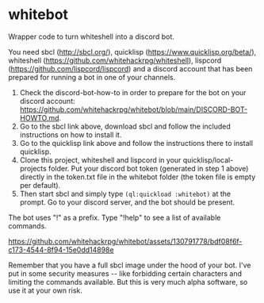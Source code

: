 # whitebot
Wrapper code to turn whiteshell into a discord bot.

You need sbcl (http://sbcl.org/), quicklisp (https://www.quicklisp.org/beta/), whiteshell (https://github.com/whitehackrpg/whiteshell), lispcord (https://github.com/lispcord/lispcord) and a discord account that has been prepared for running a bot in one of your channels. 

1. Check the discord-bot-how-to in order to prepare for the bot on your discord account: https://github.com/whitehackrpg/whitebot/blob/main/DISCORD-BOT-HOWTO.md.
2. Go to the sbcl link above, download sbcl and follow the included instructions on how to install it.
3. Go to the quicklisp link above and follow the instructions there to install quicklisp.
4. Clone this project, whiteshell and lispcord in your quicklisp/local-projects folder. Put your discord bot token (generated in step 1 above) directly in the token.txt file in the whitebot folder (the token file is empty per default). 
5. Then start sbcl and simply type `(ql:quickload :whitebot)` at the prompt. Go to your discord server, and the bot should be present.

The bot uses "!" as a prefix. Type "!help" to see a list of available commands.

https://github.com/whitehackrpg/whitebot/assets/130791778/bdf08f6f-c173-4544-8f94-15e0dd14898e

Remember that you have a full sbcl image under the hood of your bot. I've put in some security measures -- like forbidding certain characters and limiting the commands available. But this is very much alpha software, so use it at your own risk.
